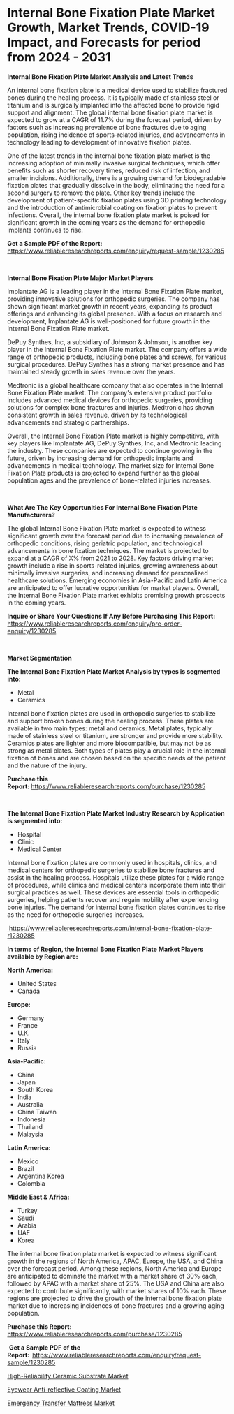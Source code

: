 <p><h1>Internal Bone Fixation Plate Market Growth, Market Trends, COVID-19 Impact, and Forecasts for period from 2024 - 2031</h1></p><p><strong>Internal Bone Fixation Plate Market Analysis and Latest Trends</strong></p>
<p><p>An internal bone fixation plate is a medical device used to stabilize fractured bones during the healing process. It is typically made of stainless steel or titanium and is surgically implanted into the affected bone to provide rigid support and alignment. The global internal bone fixation plate market is expected to grow at a CAGR of 11.7% during the forecast period, driven by factors such as increasing prevalence of bone fractures due to aging population, rising incidence of sports-related injuries, and advancements in technology leading to development of innovative fixation plates.</p><p>One of the latest trends in the internal bone fixation plate market is the increasing adoption of minimally invasive surgical techniques, which offer benefits such as shorter recovery times, reduced risk of infection, and smaller incisions. Additionally, there is a growing demand for biodegradable fixation plates that gradually dissolve in the body, eliminating the need for a second surgery to remove the plate. Other key trends include the development of patient-specific fixation plates using 3D printing technology and the introduction of antimicrobial coating on fixation plates to prevent infections. Overall, the internal bone fixation plate market is poised for significant growth in the coming years as the demand for orthopedic implants continues to rise.</p></p>
<p><strong>Get a Sample PDF of the Report:&nbsp;</strong> <a href="https://www.reliableresearchreports.com/enquiry/request-sample/1230285">https://www.reliableresearchreports.com/enquiry/request-sample/1230285</a></p>
<p>&nbsp;</p>
<p><strong>Internal Bone Fixation Plate Major Market Players</strong></p>
<p><p>Implantate AG is a leading player in the Internal Bone Fixation Plate market, providing innovative solutions for orthopedic surgeries. The company has shown significant market growth in recent years, expanding its product offerings and enhancing its global presence. With a focus on research and development, Implantate AG is well-positioned for future growth in the Internal Bone Fixation Plate market.</p><p>DePuy Synthes, Inc, a subsidiary of Johnson & Johnson, is another key player in the Internal Bone Fixation Plate market. The company offers a wide range of orthopedic products, including bone plates and screws, for various surgical procedures. DePuy Synthes has a strong market presence and has maintained steady growth in sales revenue over the years.</p><p>Medtronic is a global healthcare company that also operates in the Internal Bone Fixation Plate market. The company's extensive product portfolio includes advanced medical devices for orthopedic surgeries, providing solutions for complex bone fractures and injuries. Medtronic has shown consistent growth in sales revenue, driven by its technological advancements and strategic partnerships.</p><p>Overall, the Internal Bone Fixation Plate market is highly competitive, with key players like Implantate AG, DePuy Synthes, Inc, and Medtronic leading the industry. These companies are expected to continue growing in the future, driven by increasing demand for orthopedic implants and advancements in medical technology. The market size for Internal Bone Fixation Plate products is projected to expand further as the global population ages and the prevalence of bone-related injuries increases.</p></p>
<p>&nbsp;</p>
<p><strong>What Are The Key Opportunities For Internal Bone Fixation Plate Manufacturers?</strong></p>
<p><p>The global Internal Bone Fixation Plate market is expected to witness significant growth over the forecast period due to increasing prevalence of orthopedic conditions, rising geriatric population, and technological advancements in bone fixation techniques. The market is projected to expand at a CAGR of X% from 2021 to 2028. Key factors driving market growth include a rise in sports-related injuries, growing awareness about minimally invasive surgeries, and increasing demand for personalized healthcare solutions. Emerging economies in Asia-Pacific and Latin America are anticipated to offer lucrative opportunities for market players. Overall, the Internal Bone Fixation Plate market exhibits promising growth prospects in the coming years.</p></p>
<p><strong>Inquire or Share Your Questions If Any Before Purchasing This Report:</strong> <a href="https://www.reliableresearchreports.com/enquiry/pre-order-enquiry/1230285">https://www.reliableresearchreports.com/enquiry/pre-order-enquiry/1230285</a></p>
<p>&nbsp;</p>
<p><strong>Market Segmentation</strong></p>
<p><strong>The Internal Bone Fixation Plate Market Analysis by types is segmented into:</strong></p>
<p><ul><li>Metal</li><li>Ceramics</li></ul></p>
<p><p>Internal bone fixation plates are used in orthopedic surgeries to stabilize and support broken bones during the healing process. These plates are available in two main types: metal and ceramics. Metal plates, typically made of stainless steel or titanium, are stronger and provide more stability. Ceramics plates are lighter and more biocompatible, but may not be as strong as metal plates. Both types of plates play a crucial role in the internal fixation of bones and are chosen based on the specific needs of the patient and the nature of the injury.</p></p>
<p><strong>Purchase this Report:&nbsp;</strong><a href="https://www.reliableresearchreports.com/purchase/1230285">https://www.reliableresearchreports.com/purchase/1230285</a></p>
<p>&nbsp;</p>
<p><strong>The Internal Bone Fixation Plate Market Industry Research by Application is segmented into:</strong></p>
<p><ul><li>Hospital</li><li>Clinic</li><li>Medical Center</li></ul></p>
<p><p>Internal bone fixation plates are commonly used in hospitals, clinics, and medical centers for orthopedic surgeries to stabilize bone fractures and assist in the healing process. Hospitals utilize these plates for a wide range of procedures, while clinics and medical centers incorporate them into their surgical practices as well. These devices are essential tools in orthopedic surgeries, helping patients recover and regain mobility after experiencing bone injuries. The demand for internal bone fixation plates continues to rise as the need for orthopedic surgeries increases.</p></p>
<p><a href="https://www.reliableresearchreports.com/internal-bone-fixation-plate-r1230285">&nbsp;https://www.reliableresearchreports.com/internal-bone-fixation-plate-r1230285</a></p>
<p><strong>In terms of Region, the Internal Bone Fixation Plate Market Players available by Region are:</strong></p>
<p>
    <p> <strong> North America: </strong>
        <ul>
            <li>United States</li>
            <li>Canada</li>
        </ul>
        </p> 
    <p> <strong> Europe: </strong>
        <ul>
            <li>Germany</li>
            <li>France</li>
            <li>U.K.</li>
            <li>Italy</li>
            <li>Russia</li>
        </ul>
        </p> 
    <p> <strong> Asia-Pacific: </strong>
        <ul>
            <li>China</li>
            <li>Japan</li>
            <li>South Korea</li>
            <li>India</li>
            <li>Australia</li>
            <li>China Taiwan</li>
            <li>Indonesia</li>
            <li>Thailand</li>
            <li>Malaysia</li>
        </ul>
        </p> 
    <p> <strong> Latin America: </strong>
        <ul>
            <li>Mexico</li>
            <li>Brazil</li>
            <li>Argentina Korea</li>
            <li>Colombia</li>
        </ul>
        </p> 
    <p> <strong> Middle East & Africa: </strong>
        <ul>
            <li>Turkey</li>
            <li>Saudi</li>
            <li>Arabia</li>
            <li>UAE</li>
            <li>Korea</li>
        </ul>
    </p>
    </p>
<p><p>The internal bone fixation plate market is expected to witness significant growth in the regions of North America, APAC, Europe, the USA, and China over the forecast period. Among these regions, North America and Europe are anticipated to dominate the market with a market share of 30% each, followed by APAC with a market share of 25%. The USA and China are also expected to contribute significantly, with market shares of 10% each. These regions are projected to drive the growth of the internal bone fixation plate market due to increasing incidences of bone fractures and a growing aging population.</p></p>
<p><strong>Purchase this Report: </strong><a href="https://www.reliableresearchreports.com/purchase/1230285">https://www.reliableresearchreports.com/purchase/1230285</a></p>
<p>&nbsp;<strong>Get a Sample PDF of the Report:&nbsp;&nbsp;</strong><a href="https://www.reliableresearchreports.com/enquiry/request-sample/1230285">https://www.reliableresearchreports.com/enquiry/request-sample/1230285</a></p>
<p><strong></strong></p>
<p><p><a href="https://gamy-alyssum-396.notion.site/High-Reliability-Ceramic-Substrate-Market-Focuses-on-Market-Share-Size-and-Projected-Forecast-Till--5e7f379f58d0424590969041360b3cd6">High-Reliability Ceramic Substrate Market</a></p><p><a href="https://natural-crush-b99.notion.site/Eyewear-Anti-reflective-Coating-Market-Analysis-and-Sze-Forecasted-for-period-from-2024-to-2031-55252b76690b4ee8b179cc09a8db20e5">Eyewear Anti-reflective Coating Market</a></p><p><a href="https://github.com/KeeganBarrows2023/Market-Research-Report-List-1/blob/main/emergency-transfer-mattress-market.md">Emergency Transfer Mattress Market</a></p></p>